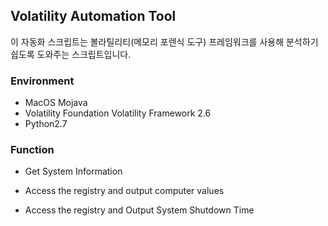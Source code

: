 ## Volatility Automation Tool

이 자동화 스크립트는 볼라틸리티(메모리 포렌식 도구) 프레임워크를 사용해 분석하기 쉽도록 도와주는 스크립트입니다. 

### Environment

* MacOS Mojava
* Volatility Foundation Volatility Framework 2.6
* Python2.7



### Function

* Get System Information

* Access the registry and output computer values

* Access the registry and Output System Shutdown Time
